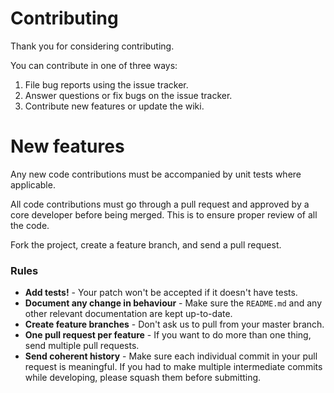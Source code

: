 # Contributing

Thank you for considering contributing.

You can contribute in one of three ways:

1. File bug reports using the issue tracker.
2. Answer questions or fix bugs on the issue tracker.
3. Contribute new features or update the wiki.

# New features

Any new code contributions must be accompanied by unit tests where applicable.

All code contributions must go through a pull request and approved by a core developer before being merged.
This is to ensure proper review of all the code.

Fork the project, create a feature branch, and send a pull request.

### Rules

- **Add tests!** - Your patch won't be accepted if it doesn't have tests.
- **Document any change in behaviour** - Make sure the `README.md` and any other relevant documentation are kept up-to-date.
- **Create feature branches** - Don't ask us to pull from your master branch.
- **One pull request per feature** - If you want to do more than one thing, send multiple pull requests.
- **Send coherent history** - Make sure each individual commit in your pull request is meaningful. If you had to make multiple intermediate commits while developing, please squash them before submitting.
